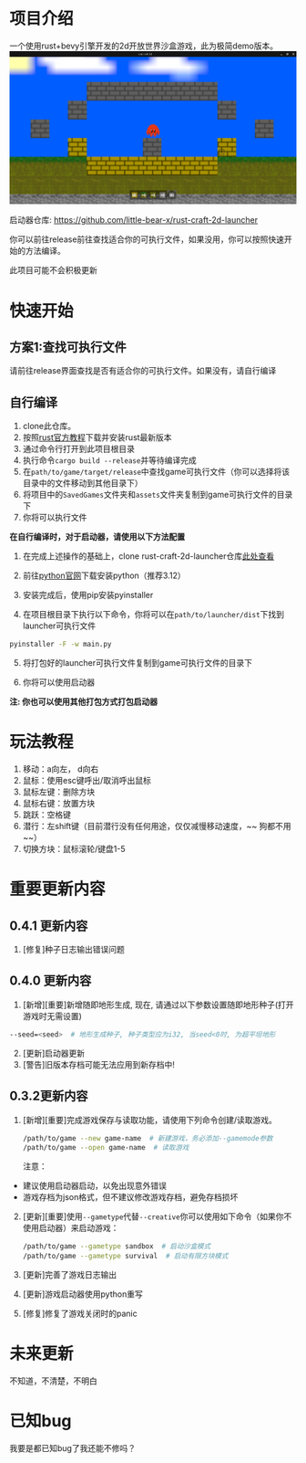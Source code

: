 # 项目介绍

一个使用rust+bevy引擎开发的2d开放世界沙盒游戏，此为极简demo版本。
![alt text](./assets/docs/intro-pic.png)

启动器仓库: https://github.com/little-bear-x/rust-craft-2d-launcher

你可以前往release前往查找适合你的可执行文件，如果没用，你可以按照快速开始的方法编译。

此项目可能不会积极更新

# 快速开始

## 方案1:查找可执行文件

请前往release界面查找是否有适合你的可执行文件。如果没有，请自行编译

## 自行编译

1. clone此仓库。
2. 按照[rust官方教程](https://www.rust-lang.org/zh-CN/learn/get-started)下载并安装rust最新版本
3. 通过命令行打开到此项目根目录
4. 执行命令`cargo build --release`并等待编译完成
5. 在`path/to/game/target/release`中查找game可执行文件（你可以选择将该目录中的文件移动到其他目录下）
6. 将项目中的`SavedGames`文件夹和`assets`文件夹复制到game可执行文件的目录下
7. 你将可以执行文件

**在自行编译时，对于启动器，请使用以下方法配置**

1. 在完成上述操作的基础上，clone rust-craft-2d-launcher仓库[此处查看](https://github.com/little-bear-x/rust-craft-2d-launcher)

2. 前往[python官网](python.org)下载安装python（推荐3.12）

3. 安装完成后，使用pip安装pyinstaller

4. 在项目根目录下执行以下命令，你将可以在`path/to/launcher/dist`下找到launcher可执行文件

```bash
pyinstaller -F -w main.py
```

5. 将打包好的launcher可执行文件复制到game可执行文件的目录下

6. 你将可以使用启动器

**注: 你也可以使用其他打包方式打包启动器**

# 玩法教程

1. 移动：a向左， d向右
2. 鼠标：使用esc键呼出/取消呼出鼠标
3. 鼠标左键：删除方块
4. 鼠标右键：放置方块
5. 跳跃：空格键
6. 潜行：左shift键（目前潜行没有任何用途，仅仅减慢移动速度，~~ 狗都不用 ~~）
7. 切换方块：鼠标滚轮/键盘1-5

# 重要更新内容

## 0.4.1 更新内容
1. [修复]种子日志输出错误问题

## 0.4.0 更新内容
1. [新增][重要]新增随即地形生成, 现在, 请通过以下参数设置随即地形种子(打开游戏时无需设置)
```bash
--seed=<seed>  # 地形生成种子, 种子类型应为i32, 当seed<0时, 为超平坦地形
```
2. [更新]启动器更新
3. [警告]旧版本存档可能无法应用到新存档中!

## 0.3.2更新内容

1. [新增][重要]完成游戏保存与读取功能，请使用下列命令创建/读取游戏。

   ```bash
   /path/to/game --new game-name  # 新建游戏，务必添加--gamemode参数
   /path/to/game --open game-name  # 读取游戏
   ```

   注意：
- 建议使用启动器启动，以免出现意外错误
- 游戏存档为json格式，但不建议修改游戏存档，避免存档损坏
2. [更新][重要]使用`--gametype`代替`--creative`你可以使用如下命令（如果你不使用启动器）来启动游戏：

   ```bash
   /path/to/game --gametype sandbox  # 启动沙盒模式
   /path/to/game --gametype survival  # 启动有限方块模式
   ```
3. [更新]完善了游戏日志输出
4. [更新]游戏启动器使用python重写
5. [修复]修复了游戏关闭时的panic

# 未来更新

不知道，不清楚，不明白

# 已知bug

我要是都已知bug了我还能不修吗？
